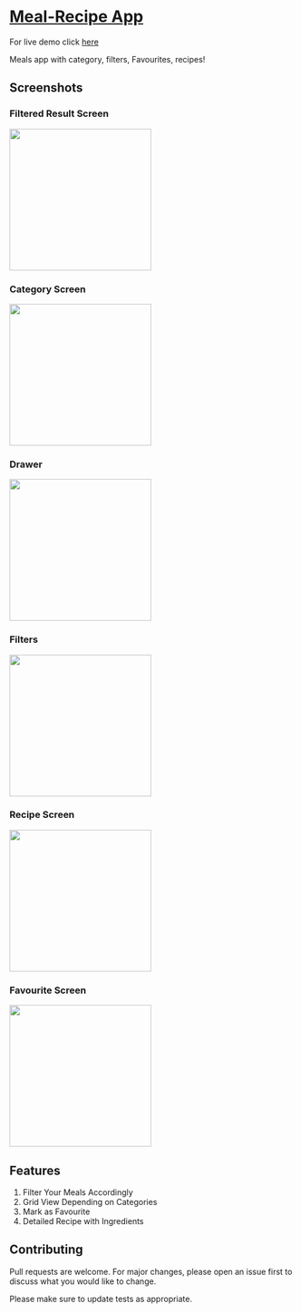 # [Meal-Recipe App](https://sanjoli63.github.io/Meals-Recipe-App/)

For live demo click [here](https://sanjoli63.github.io/Meals-Recipe-App/)

Meals app with category, filters, Favourites, recipes!

## Screenshots

### Filtered Result Screen
<img src="https://user-images.githubusercontent.com/71957235/120066844-02d3e280-c096-11eb-85c7-59670ea2247a.png" width="250"> 

### Category Screen
<img src="https://user-images.githubusercontent.com/71957235/120066831-f0f23f80-c095-11eb-9cc6-76e4d23cd8ff.png" width=250> 

### Drawer
<img src="https://user-images.githubusercontent.com/71957235/120066718-5d207380-c095-11eb-9fcd-3c004b0e323d.png" width=250>

### Filters
<img src="https://user-images.githubusercontent.com/54329870/88887550-38cbee80-d25a-11ea-94f4-7ba048379238.png" width=250>  

### Recipe Screen
<img src="https://user-images.githubusercontent.com/71957235/120066736-71647080-c095-11eb-8eb2-6ca9efaaf542.png" width=250>

### Favourite Screen
<img src="https://user-images.githubusercontent.com/71957235/120066730-6d385300-c095-11eb-97f9-6c1fb8ae8be8.png" width=250>


## Features 
1. Filter Your Meals Accordingly
2. Grid View Depending on Categories
3. Mark as Favourite 
4. Detailed Recipe with Ingredients



## Contributing
Pull requests are welcome. For major changes, please open an issue first to discuss what you would like to change.

Please make sure to update tests as appropriate.